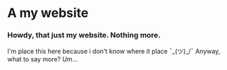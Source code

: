 # A my website
### Howdy, that just my website. Nothing more.
I'm place this here because i don't know where it place ¯\_(ツ)_/¯
Anyway, what to say more? Um... 
